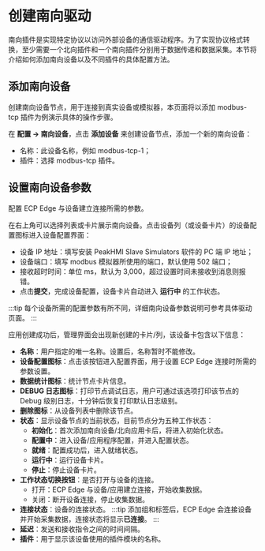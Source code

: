 # 创建南向驱动

南向插件是实现特定协议以访问外部设备的通信驱动程序。为了实现协议格式转换，至少需要一个北向插件和一个南向插件分别用于数据传递和数据采集。本节将介绍如何添加南向设备以及不同插件的具体配置方法。

## 添加南向设备

创建南向设备节点，用于连接到真实设备或模拟器，本页面将以添加 modbus-tcp 插件为例演示具体的操作步骤。

在 **配置 -> 南向设备**，点击 **添加设备** 来创建设备节点，添加一个新的南向设备：

* 名称：此设备名称，例如 modbus-tcp-1；
* 插件：选择 modbus-tcp 插件。

## 设置南向设备参数

配置 ECP Edge 与设备建立连接所需的参数。

在右上角可以选择列表或卡片展示南向设备。点击设备列（或设备卡片）的设备配置图标进入设备配置界面：

* 设备 IP 地址：填写安装 PeakHMI Slave Simulators 软件的 PC 端 IP 地址；
* 设备端口：填写 modbus 模拟器所使用的端口，默认使用 502 端口；
* 接收超时时间：单位 ms，默认为 3,000，超过设置时间未接收到消息则报错。
* 点击**提交**，完成设备配置，设备卡片自动进入 **运行中** 的工作状态。

:::tip
每个设备所需的配置参数有所不同，详细南向设备参数说明可参考具体驱动页面。
:::

应用创建成功后，管理界面会出现新创建的卡片/列，该设备卡包含以下信息：

* **名称**：用户指定的唯一名称。设置后，名称暂时不能修改。
* **设备配置图标**：点击该按钮进入配置界面，用于设置 ECP Edge 连接时所需的参数设置。
* **数据统计图标**：统计节点卡片信息。
* **DEBUG 日志图标**：打印节点调试日志，用户可通过该选项打印该节点的 Debug 级别日志，十分钟后恢复打印默认日志级别。
* **删除图标**：从设备列表中删除该节点。
* **状态**：显示设备节点的当前状态，目前节点分为五种工作状态：
  * **初始化**：首次添加南向设备/北向应用卡后，将进入初始化状态。
  * **配置中**：进入设备/应用程序配置，并进入配置状态。
  * **就绪**：配置成功后，进入就绪状态。
  * **运行中**：运行设备卡片。
  * **停止**：停止设备卡片。
* **工作状态切换按钮**：是否打开与设备的连接。
  * 打开：ECP Edge 与设备/应用建立连接，开始收集数据。
  * 关闭：断开设备连接，停止收集数据。
* **连接状态**：设备的连接状态。
  :::tip
  添加组和标签后，ECP Edge 会连接设备并开始采集数据，连接状态将显示**已连接**。
  :::
* **延迟**：发送和接收指令之间的时间间隔。
* **插件**：用于显示该设备使用的插件模块的名称。